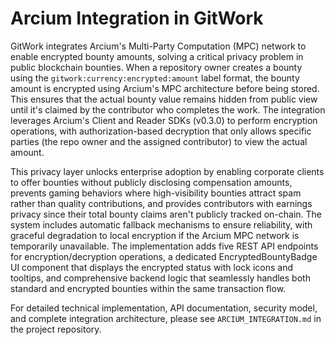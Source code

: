 # Arcium Integration in GitWork

GitWork integrates Arcium's Multi-Party Computation (MPC) network to enable encrypted bounty amounts, solving a critical privacy problem in public blockchain bounties. When a repository owner creates a bounty using the `gitwork:currency:encrypted:amount` label format, the bounty amount is encrypted using Arcium's MPC architecture before being stored. This ensures that the actual bounty value remains hidden from public view until it's claimed by the contributor who completes the work. The integration leverages Arcium's Client and Reader SDKs (v0.3.0) to perform encryption operations, with authorization-based decryption that only allows specific parties (the repo owner and the assigned contributor) to view the actual amount.

This privacy layer unlocks enterprise adoption by enabling corporate clients to offer bounties without publicly disclosing compensation amounts, prevents gaming behaviors where high-visibility bounties attract spam rather than quality contributions, and provides contributors with earnings privacy since their total bounty claims aren't publicly tracked on-chain. The system includes automatic fallback mechanisms to ensure reliability, with graceful degradation to local encryption if the Arcium MPC network is temporarily unavailable. The implementation adds five REST API endpoints for encryption/decryption operations, a dedicated EncryptedBountyBadge UI component that displays the encrypted status with lock icons and tooltips, and comprehensive backend logic that seamlessly handles both standard and encrypted bounties within the same transaction flow.

For detailed technical implementation, API documentation, security model, and complete integration architecture, please see `ARCIUM_INTEGRATION.md` in the project repository.

